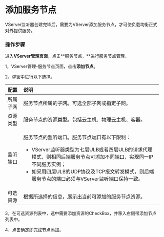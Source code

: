 # 添加服务节点

VServer监听器创建完毕后，需要为VServer添加服务节点，才可使负载均衡正式对外提供服务。 

### 操作步骤

进入**VServer管理页面**，点击**服务节点，**进行服务节点管理。

1，VServer管理-服务节点页面，点击**添加节点。**

2，弹窗中进行以下选择。

<table>
  <thead>
    <tr>
      <th style="text-align:left">&#x914D;&#x7F6E;</th>
      <th style="text-align:left">&#x8BF4;&#x660E;</th>
    </tr>
  </thead>
  <tbody>
    <tr>
      <td style="text-align:left">&#x6240;&#x5C5E;&#x5B50;&#x7F51;</td>
      <td style="text-align:left">&#x670D;&#x52A1;&#x8282;&#x70B9;&#x6240;&#x5C5E;&#x7684;&#x5B50;&#x7F51;&#x3002;&#x53EF;&#x9009;&#x5168;&#x90E8;&#x5B50;&#x7F51;&#x6216;&#x6307;&#x5B9A;&#x5B50;&#x7F51;&#x3002;</td>
    </tr>
    <tr>
      <td style="text-align:left">&#x8D44;&#x6E90;&#x7C7B;&#x578B;</td>
      <td style="text-align:left">&#x670D;&#x52A1;&#x8282;&#x70B9;&#x7684;&#x8D44;&#x6E90;&#x7C7B;&#x578B;&#x3002;&#x5305;&#x62EC;&#x4E91;&#x4E3B;&#x673A;&#x3001;&#x7269;&#x7406;&#x4E91;&#x4E3B;&#x673A;&#x3001;&#x5BB9;&#x5668;&#x3002;</td>
    </tr>
    <tr>
      <td style="text-align:left">&#x76D1;&#x542C;&#x7AEF;&#x53E3;</td>
      <td style="text-align:left">
        <p>&#x670D;&#x52A1;&#x8282;&#x70B9;&#x7684;&#x76D1;&#x542C;&#x7AEF;&#x53E3;&#x3002;&#x670D;&#x52A1;&#x8282;&#x70B9;&#x7AEF;&#x53E3;&#x6709;&#x4EE5;&#x4E0B;&#x9650;&#x5236;&#xFF1A;</p>
        <ul>
          <li>VServer&#x76D1;&#x542C;&#x5668;&#x7C7B;&#x578B;&#x4E3A;&#x4E03;&#x5C42;ULB&#x6216;&#x8005;&#x56DB;&#x5C42;ULB&#x7684;&#x8BF7;&#x6C42;&#x4EE3;&#x7406;&#x6A21;&#x5F0F;&#xFF0C;&#x5219;&#x76F8;&#x540C;&#x540E;&#x7AEF;&#x670D;&#x52A1;&#x8282;&#x70B9;&#x53EF;&#x6DFB;&#x52A0;&#x4E0D;&#x540C;&#x7AEF;&#x53E3;&#xFF0C;&#x5B9E;&#x73B0;&#x540C;&#x4E00;IP&#x4E0D;&#x540C;&#x670D;&#x52A1;&#x5B9E;&#x4F8B;&#xFF1B;</li>
          <li>&#x5982;&#x91C7;&#x7528;&#x56DB;&#x5C42;ULB&#x7684;UDP&#x534F;&#x8BAE;&#x53CA;TCP&#x62A5;&#x6587;&#x8F6C;&#x53D1;&#x6A21;&#x5F0F;&#xFF0C;&#x5219;&#x540E;&#x7AEF;&#x670D;&#x52A1;&#x8282;&#x70B9;&#x7684;&#x7AEF;&#x53E3;&#x5FC5;&#x987B;&#x4E0E;VServer&#x76D1;&#x542C;&#x7AEF;&#x53E3;&#x4FDD;&#x6301;&#x4E00;&#x81F4;&#x3002;</li>
        </ul>
      </td>
    </tr>
    <tr>
      <td style="text-align:left">&#x53EF;&#x9009;&#x8D44;&#x6E90;</td>
      <td style="text-align:left">&#x6839;&#x636E;&#x6240;&#x9009;&#x62E9;&#x7684;&#x4FE1;&#x606F;&#xFF0C;&#x5C55;&#x793A;&#x51FA;&#x5F53;&#x524D;&#x53EF;&#x6DFB;&#x52A0;&#x7684;&#x670D;&#x52A1;&#x8282;&#x70B9;&#x8D44;&#x6E90;&#x3002;</td>
    </tr>
  </tbody>
</table>3，在可选资源列表中，选中需要添加资源的CheckBox，并移入右侧带添加节点列表中。

4，点击确定即完成节点添加。

  


